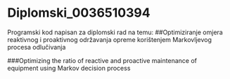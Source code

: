 # Diplomski_0036510394
Programski kod napisan za diplomski rad na temu:
##Optimiziranje omjera reaktivnog i proaktivnog održavanja opreme korištenjem Markovljevog procesa odlučivanja 

###Optimizing the ratio of reactive and proactive maintenance of equipment using Markov decision process 
